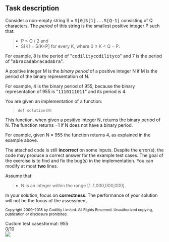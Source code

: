 <div id="task"><h2 class="mod-hidden">Task description</h2><div id="task_description" class=""><div id="standard_task_description" class="protected"><div class="task-description-content">

<meta http-equiv="content-type" content="text/html; charset=utf-8">


<div id="brinza-task-description">
<p>Consider a non-empty string S = <tt style="white-space:pre-wrap">S[0]S[1]...S[Q-1]</tt> consisting of Q characters. The <i>period</i> of this string is the smallest positive integer P such that:</p>
<blockquote><ul style="margin: 10px;padding: 0px;"><li>P ≤ Q / 2 and</li>
<li>S[K] = S[K+P] for every K, where 0 ≤ K &lt; Q − P.</li>
</ul>
</blockquote><p>For example, 8 is the period of "<tt style="white-space:pre-wrap">codilitycodilityco</tt>" and 7 is the period of "<tt style="white-space:pre-wrap">abracadabracadabra</tt>".</p>
<p>A positive integer M is the <i>binary period</i> of a positive integer N if M is the period of the binary representation of N.</p>
<p>For example, 4 is the binary period of 955, because the binary representation of 955 is "<tt style="white-space:pre-wrap">1110111011</tt>" and its period is 4.</p>
<p>You are given an implementation of a function:</p>
<blockquote><p style="font-family: monospace; font-size: 9pt; display: block; white-space: pre-wrap"><tt>def solution(N)</tt></p></blockquote>
<p>This function, when given a positive integer N, returns the binary period of N. The function returns −1 if N does not have a binary period.</p>
<p>For example, given N = 955 the function returns 4, as explained in the example above.</p>
<p>The attached code is still <b><b>incorrect</b></b> on some inputs. Despite the error(s), the code may produce a correct answer for the example test cases. The goal of the exercise is to find and fix the bug(s) in the implementation. You can modify at most <b><b>two</b></b> lines.</p>
<p>Assume that:</p>
<blockquote><ul style="margin: 10px;padding: 0px;"><li>N is an integer within the range [<span class="number">1</span>..<span class="number">1,000,000,000</span>].</li>
</ul>
</blockquote><p>In your solution, focus on <b><b>correctness</b></b>. The performance of your solution will not be the focus of the assessment.</p>
</div>
<div style="margin-top:5px">
<small>Copyright 2009–2018 by Codility Limited. All Rights Reserved. Unauthorized copying, publication or disclosure prohibited.</small>
</div>

</div></div></div><div class="under-task"><div id="test_cases_area" class=""><div><ul class="test-case-list"></ul><div class="add-test-case test-case-row" tabindex="0"><div class="wide"><span class="title">Custom test cases</span><span class="case-format">format: 955</span></div><div class="right counter">0/10</div><div class="right plus"><img src="/static/img/cui/add.png"></div></div></div></div><div id="accessible_test_cases_area"></div></div></div>

